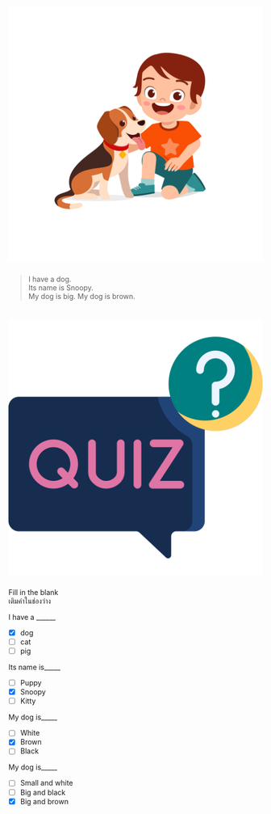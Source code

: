 
# ![](/media/img/lessons__mydog.svg) 

> I have a dog.  
> Its name is Snoopy.  
> My dog is big.
> My dog is brown.


# ![icon](/media/icons/quiz.svg) 

<div class="title">Fill in the blank</div><div class="desc">เติมคำในช่องว่าง</div>

I have a ______
 - [x] dog
 - [ ] cat
 - [ ] pig

Its name is_____ 
 - [ ] Puppy
 - [x] Snoopy
 - [ ] Kitty

My dog is_____
 - [ ] White
 - [x] Brown
 - [ ] Black

My dog is_____
 - [ ] Small and white
 - [ ] Big and black
 - [x] Big and brown